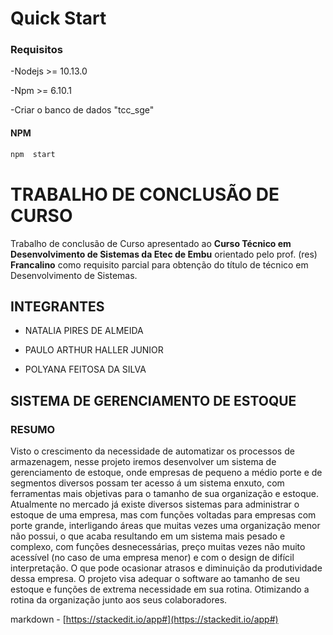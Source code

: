 
# Quick Start

  

### Requisitos

-Nodejs >= 10.13.0

-Npm >= 6.10.1

-Criar o banco de dados "tcc_sge"

  

#### NPM

  

```javascript
npm  start
```

  

# TRABALHO DE CONCLUSÃO DE CURSO

Trabalho de conclusão de Curso apresentado ao **Curso Técnico em Desenvolvimento de Sistemas da Etec de Embu** orientado pelo prof. (res) **Francalino** como requisito parcial para obtenção do título de técnico em Desenvolvimento de Sistemas.

  
  

## INTEGRANTES

- NATALIA PIRES DE ALMEIDA

- PAULO ARTHUR HALLER JUNIOR

- POLYANA FEITOSA DA SILVA

  
  

## SISTEMA DE GERENCIAMENTO DE ESTOQUE

### RESUMO

  

Visto o crescimento da necessidade de automatizar os processos de armazenagem, nesse projeto iremos desenvolver um sistema de gerenciamento de estoque, onde empresas de pequeno a médio porte e de segmentos diversos possam ter acesso á um sistema enxuto, com ferramentas mais objetivas para o tamanho de sua organização e estoque. Atualmente no mercado já existe diversos sistemas para administrar o estoque de uma empresa, mas com funções voltadas para empresas com porte grande, interligando áreas que muitas vezes uma organização menor não possui, o que acaba resultando em um sistema mais pesado e complexo, com funções desnecessárias, preço muitas vezes não muito acessível (no caso de uma empresa menor) e com o design de difícil interpretação. O que pode ocasionar atrasos e diminuição da produtividade dessa empresa. O projeto visa adequar o software ao tamanho de seu estoque e funções de extrema necessidade em sua rotina. Otimizando a rotina da organização junto aos seus colaboradores.

  
  

markdown - [https://stackedit.io/app#](https://stackedit.io/app#)